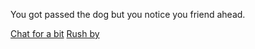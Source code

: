 You got passed the dog but you notice you friend ahead.

[Chat for a bit](friends-house.md)
[Rush by](detour.md)